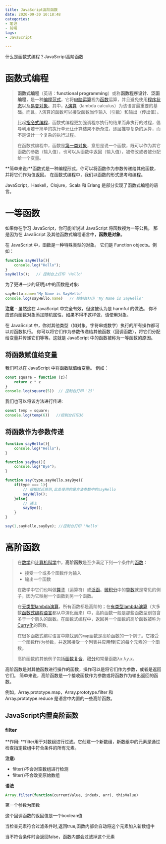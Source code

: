 ```yaml
---
title: JavaScript高阶函数
date: 2020-09-30 10:18:48
categories:
- 笔记
- 前端
tags:
- JavaScript

---
```


什么是函数式编程？JavaScript高阶函数

<!-- less -->

# 函数式编程

> **函数式编程**（英语：**functional programming**）或称**函数程序设计**、**泛函编程**，是一种[编程范式](https://zh.wikipedia.org/wiki/编程范式)，它将[电脑运算](https://zh.wikipedia.org/wiki/電腦運算)视为[函数](https://zh.wikipedia.org/wiki/函数)运算，并且避免使用[程序状态](https://zh.wikipedia.org/w/index.php?title=程式状态&action=edit&redlink=1)以及[易变对象](https://zh.wikipedia.org/wiki/不可變物件)。其中，[λ演算](https://zh.wikipedia.org/wiki/Λ演算)（lambda calculus）为该语言最重要的基础。而且，λ演算的函数可以接受函数当作输入（引数）和输出（传出值）。
>
> 比起[指令式编程](https://zh.wikipedia.org/wiki/指令式編程)，函数式编程更加强调程序执行的结果而非执行的过程，倡导利用若干简单的执行单元让计算结果不断渐进，逐层推导复杂的运算，而不是设计一个复杂的执行过程。
>
> 在函数式编程中，函数是[第一类对象](https://zh.wikipedia.org/wiki/第一类对象)，意思是说一个函数，既可以作为其它函数的参数（输入值），也可以从函数中返回（输入值），被修改或者被分配给一个变量。

**简单来说:**函数式是一种编程形式，你可以将函数作为参数传递给其他函数，并将它们作为值返回。 在函数式编程中，我们以函数的形式思考和编程。

JavaScript，Haskell，Clojure，Scala 和 Erlang 是部分实现了函数式编程的语言。



# 一等函数

如果你在学习 JavaScript，你可能听说过 JavaScript 将函数视为一等公民。 那是因为在 JavaScript 及其他函数式编程语言中，**函数是对象**。

在 JavaScript 中，函数是一种特殊类型的对象。 它们是 Function objects。例如：

```javascript
function sayHello(){
    console.log("Hello");
}
sayHello();   // 控制台上打印 'Hello'
```

为了更进一步的证明js中的函数是对象:

```javascript
sayHello.name='My Name is SayHello'
console.log(sayHello.name)   // 控制台打印 'My Name is SayHello'
```

**注意** - 虽然这在 JavaScript 中完全有效，但这被认为是 harmful 的做法。 你不应该向函数对象添加随机属性，如果不得不这样做，请使用对象。

在 JavaScript 中，你对其他类型（如对象，字符串或数字）执行的所有操作都可以对函数执行。 你可以将它们作为参数传递给其他函数（回调函数），将它们分配给变量并传递它们等等。这就是 JavaScript 中的函数被称为一等函数的原因。



## 将函数赋值给变量

我们可以在 JavaScript 中将函数赋值给变量。 例如：

```javascript
const square = function (z){
    return z * z
}
console.log(square(5))  // 控制台打印 '25'
```

我们也可以将该方法进行传递:

```javascript
const temp = square;
console.log(temp(6))   //控制台打印36
```



## 将函数作为参数传递

```javascript
function sayHello(){
    console.log("Hello");
}

function sayBye(){
    console.log("Bye");
}

function say(type,sayHello,sayBye){
    if(type === 1){
        // 根据就近原则,此处使用的是方法参数中的sayHello
        sayHello();
    }else{
        // 通上
        sayBye();
    }
}

say(1,sayHello,sayBye); //控制台打印 'Hello'
```



# 高阶函数

> 在[数学](https://zh.wikipedia.org/wiki/数学)和[计算机科学](https://zh.wikipedia.org/wiki/计算机科学)中，**高阶函数**是至少满足下列一个条件的[函数](https://zh.wikipedia.org/wiki/函数)：
>
> - 接受一个或多个函数作为输入
> - 输出一个函数
>
> 在数学中它们也叫做[算子](https://zh.wikipedia.org/wiki/算子)（运算符）或[泛函](https://zh.wikipedia.org/wiki/泛函)。[微积分](https://zh.wikipedia.org/wiki/微积分)中的[导数](https://zh.wikipedia.org/wiki/导数)就是常见的例子，因为它映射一个函数到另一个函数。
>
> 在[无类型lambda演算](https://zh.wikipedia.org/wiki/Lambda演算)，所有函数都是高阶的；在[有类型lambda演算](https://zh.wikipedia.org/wiki/有类型lambda演算)（大多数[函数式编程语言](https://zh.wikipedia.org/wiki/函数式编程语言)都从中演化而来）中，高阶函数一般是那些函数型别包含多于一个箭头的函数。在函数式编程中，返回另一个函数的高阶函数被称为[Curry化](https://zh.wikipedia.org/wiki/Curry化)的函数。
>
> 在很多函数式编程语言中能找到的`map`函数是高阶函数的一个例子。它接受一个函数**f**作为参数，并返回接受一个列表并应用**f**到它的每个元素的一个函数。
>
> 高阶函数的其他例子包括[函数复合](https://zh.wikipedia.org/wiki/函数复合)、[积分](https://zh.wikipedia.org/wiki/积分)和常量函数λ*x*.λ*y*.*x*。

高阶函数是对其他函数进行操作的函数，操作可以是将它们作为参数，或者是返回它们。 简单来说，高阶函数是一个接收函数作为参数或将函数作为输出返回的函数。

例如，Array.prototype.map，Array.prototype.filter 和 Array.prototype.reduce 是语言中内置的一些高阶函数。



## JavaScript内置高阶函数

### filter

**作用: **filter用于对数组进行过滤。它创建一个新数组，新数组中的元素是通过检查指定数组中符合条件的所有元素。

**注意:** 

- filter()不会对空数组进行检测
- filter()不会改变原始数组



**语法**

```javascript
Array.filter(function(currentValue, indedx, arr), thisValue)
```

第一个参数为函数

这个回调函数的返回值是一个boolean值

当检查元素符合过滤条件时,返回true,函数内部会自动将这个元素加入新数组中

当不符合条件时会返回false，函数内部会过滤掉这个元素